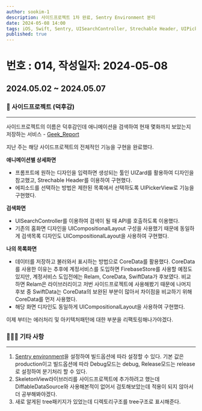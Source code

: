 ```yaml
---
author: sookim-1
description: 사이드프로젝트 1차 완료, Sentry Environment 분리
date: 2024-05-08 14:00
tags: iOS, Swift, Sentry, UISearchController, Strechable Header, UIPickerView, Core Data, tree, SkeletonView
published: true
---
```

# 번호 : 014, 작성일자: 2024-05-08

## 2024.05.02 ~ 2024.05.07
### 🚨 사이드프로젝트 (덕후감)
---

사이드프로젝트의 이름은 덕후감인데 애니메이션을 검색하여 현재 몇화까지 보았는지 저장하는 서비스 - [Geek_Report](https://github.com/sookim-1/Geek_Report)

지난 주는 해당 사이드프로젝트의 전체적인 기능을 구현을 완료했다.


**애니메이션별 상세화면**

- 프롬프트에 원하는 디자인을 입력하면 생성되는 툴인 UIZard를 활용하여 디자인을 참고했고, Strechable Header를 이용하여 구현했다.
- 에피소드를 선택하는 방법은 제한된 목록에서 선택하도록  UIPickerView로 기능을 구현했다.

**검색화면**

- UISearchController를 이용하여 검색이 될 때 API를 호출하도록 이용했다.
- 기존의 홈화면 디자인을 UICompositionalLayout 구성을 사용했기 때문에 동일하게 검색목록 디자인도 UICompositionalLayout을 사용하여 구현했다.

**나의 목록화면**

- 데이터를 저장하고 불러와서 표시하는 방법으로 CoreData를 활용했다. CoreData를 사용한 이유는 추후에 계정서비스를 도입하면 FirebaseStore를 사용할 예정도 있지만, 계정서비스 도입전에는 Relam, CoreData, SwiftData가 후보였다. 비교하면 Relam은 라이브러리이고 저번 사이드프로젝트에 사용해봤기 때문에 나머지 후보 중 SwiftData는 CoreData의 보완된 부분이 많아서 차이점을 비교하기 위해 CoreData를 먼저 사용했다.
- 해당 화면 디자인도 동일하게 UICompositionalLayout을 사용하여 구현했다.

이제 부터는 에러처리 및 아키텍처패턴에 대한 부분을 리팩토링해나가야겠다.

### 🙋🏻‍♂️ 기타 사항
---

1. [Sentry environment](https://docs.sentry.io/platforms/apple/guides/ios/configuration/environments/)을 설정하여 빌드옵션에 따라 설정할 수 있다. 기본 값은 production이고 빌드옵션에 따라 Debug모드는 debug, Release모드는 release로 설정하여 분기처리 할 수 있다.
2. SkeletonView라이브러리를 사이드프로젝트에 추가하려고 했는데 DiffableDataSource와 사용해본적이 없어서 검토해보았는데 적용이 되지 않아서 더 공부해봐야겠다.
3. 새로 알게된 tree패키지가 있었는데 디렉토리구조를 tree구조로 표시해준다.
